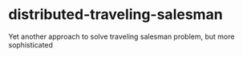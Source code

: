 # distributed-traveling-salesman
Yet another approach to solve traveling salesman problem, but more sophisticated
